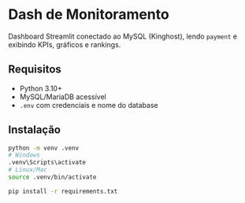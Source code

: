 # Dash de Monitoramento

Dashboard Streamlit conectado ao MySQL (Kinghost), lendo `payment` e exibindo KPIs, gráficos e rankings.

## Requisitos
- Python 3.10+
- MySQL/MariaDB acessível
- `.env` com credenciais e nome do database

## Instalação
```bash
python -m venv .venv
# Windows
.venv\Scripts\activate
# Linux/Mac
source .venv/bin/activate

pip install -r requirements.txt
